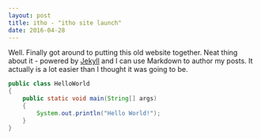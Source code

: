 ```yaml
---
layout: post
title: itho - "itho site launch"
date: 2016-04-28
---
```


Well. Finally got around to putting this old website together. Neat thing about it - powered by [Jekyll](http://jekyllrb.com) and I can use Markdown to author my posts. It actually is a lot easier than I thought it was going to be.

```java
public class HelloWorld
{
    public static void main(String[] args)
    {
        System.out.println("Hello World!");
    }
}
```
